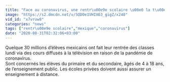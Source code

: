 ```yaml
---
title: "Face au coronavirus, une rentr\u00e9e scolaire \u00e0 la t\u00e9l\u00e9vision pour les \u00e9l\u00e8ves mexicains"
image: "https://s2.dmcdn.net/v/SQD0e1VHIX63_gigZ/x240"
vid_id: "x7vruw8"
categories: "news"
tags: ["rentr\u00e9e scolaire","mexique","coronavirus"]
date: "2020-08-31T02:32:06+03:00"
---
```

Quelque 30 millions d’élèves mexicains ont fait leur rentrée des classes lundi via des cours diffusés à la télévision en raison de la pandémie de coronavirus.   <br>Sont concernés les élèves du primaire et du secondaire, âgés de 4 à 18 ans, de l’enseignement public. Les écoles privées doivent aussi assurer un enseignement à distance. 
